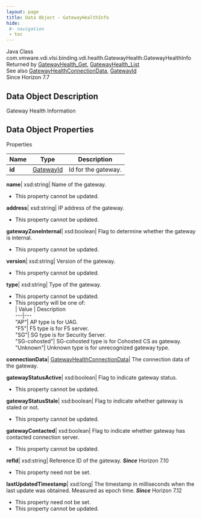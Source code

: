 ```yaml
---
layout: page
title: Data Object - GatewayHealthInfo
hide:
 #- navigation
 - toc
---
```






Java Class
    com.vmware.vdi.vlsi.binding.vdi.health.GatewayHealth.GatewayHealthInfo  
Returned by
     [GatewayHealth_Get](vdi.health.GatewayHealth.md#get), [GatewayHealth_List](vdi.health.GatewayHealth.md#list)  
See also
     [GatewayHealthConnectionData](vdi.health.GatewayHealth.ConnectionData.md), [GatewayId](vdi.entity.GatewayId.md)  
Since 
    Horizon 7.7

## Data Object Description 

Gateway Health Information 

## Data Object Properties

Properties

Name |  Type |  Description   
---|---|---  
**id**| [GatewayId](vdi.entity.GatewayId.md)|  Id for the gateway.   
  
**name**|  xsd:string|  Name of the gateway.   


 * This property cannot be updated.

  
**address**|  xsd:string|  IP address of the gateway.   


 * This property cannot be updated.

  
**gatewayZoneInternal**|  xsd:boolean|  Flag to determine whether the gateway is internal.   


 * This property cannot be updated.

  
**version**|  xsd:string|  Version of the gateway.   


 * This property cannot be updated.

  
**type**|  xsd:string|  Type of the gateway.   


 * This property cannot be updated.
  * This property will be one of:  
|  Value |  Description   
---|---  
"AP"| AP type is for UAG.  
"F5"| F5 type is for F5 server.  
"SG"| SG type is for Security Server.  
"SG-cohosted"| SG-cohosted type is for Cohosted CS as gateway.  
"Unknown"| Unknown type is for unrecognized gateway type.  

  
**connectionData**| [GatewayHealthConnectionData](vdi.health.GatewayHealth.ConnectionData.md)|  The connection data of the gateway.   
  
**gatewayStatusActive**|  xsd:boolean|  Flag to indicate gateway status.   


 * This property cannot be updated.

  
**gatewayStatusStale**|  xsd:boolean|  Flag to indicate whether gateway is staled or not.   


 * This property cannot be updated.

  
**gatewayContacted**|  xsd:boolean|  Flag to indicate whether gateway has contacted connection server.   


 * This property cannot be updated.

  
**refId**|  xsd:string|  Reference ID of the gateway.  **_Since_** Horizon 7.10  


 * This property need not be set.

  
**lastUpdatedTimestamp**|  xsd:long|  The timestamp in milliseconds when the last update was obtained. Measured as epoch time.  **_Since_** Horizon 7.12  


 * This property need not be set.
 * This property cannot be updated.

  
  
  
   
  
  

